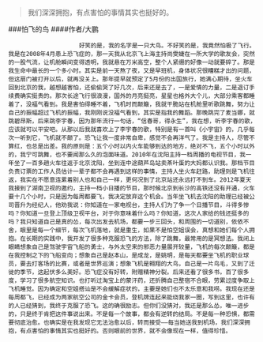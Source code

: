 > 我们深深拥抱，有点害怕的事情其实也挺好的。

###怕飞的鸟
####作者/大鹏

						好笑的是，我的名字是一只大鸟。不好笑的是，我竟然怕极了飞行。我是在2008年4月患上恐飞症的，那一天我从北京飞上海主持尚雯婕在一所大学的歌友会，突然的一股气流，让机舱瞬间变得透明，我就悬在万米高空，整个人紧绷的好像一动就要碎了。那是我生命中最长的一个多小时。其实是前一天熬了夜，又是早班机，身体状况很糟糕才出的问题，但这扇门被打开以后，就再没关上。那年提早就预定了5月份的出国旅行，她满心期待，坐火车回到北京的我，越想越害怕，还偷偷哭了好几次，后来还是去了，一是爱情的力量，二是退订手续费确实挺贵的。那次长途飞行很浪漫，国外的月亮挺亮，星星也格外大个儿，大部分乘客都睡着了，没福气看到。我是害怕得睡不着，飞机时而颠簸，我就干脆站在机舱里听歌跳舞，努力让自己的振幅超过飞机的振幅，我刚刚说没福气看到，其实是指我的舞蹈。那晚跳完了麦当娜，就跳碧昂斯，后来跳李宇春，因为那年流行一句话，“信春哥，得永生”，我在想，听李宇春的歌，应该就可以平安吧。从那以后我就喜欢上了李宇春的歌，特别是有一首叫《小宇宙》的，几乎每次一听到它，飞机就不颠了。恐飞让我一度非常自卑，感觉不会再洋气了。我是主持人，尽管不算红，也总是出差。我的原则是：五个小时以内火车能够到达的地方，绝对不飞，五个小时以外的，我宁可跳舞，也不要闻那么久的泡面味道。2010年在沈阳主持一档周播的电视节目，我一年坐了一百多趟火车往返于北京沈阳，坐到连中途葫芦岛站卖茶叶蛋的大妈都认识我。那档节目负责订票的工作人员估计一辈子都不会再遇到这样的事情，主持人坐火车赶路，助理则是飞机往返，我实在不愿意连累着别人也和自己一样，更何况到了北京站还永远打不到车。2012年夏天我接到了湖南卫视的邀约，主持一档小日播的节目，那时候北京到长沙的高铁还没有开通，火车要十几个小时，只是因为每周都要飞，我决定放弃这个机会。当年坐飞机去沈阳的助理已经被公司晋升为经纪人，他劝我说：你知道在一家电视台，主持人们为了争一个日播节目，斗得多惨吗？你知道一旦登上顶级卫视平台，对于你意味着什么吗？你知道，这次人家给的钱还挺多的吗？我只知道自己是真的怂，每次出发去机场，都要一步三回头，和周围的一切道别，依依不舍，眼里是每一个细节，每次飞机落地，就是重生，如果不是怕空姐误会，真想和她们每个人拥抱。在长期的实践中，我开发了很多种克服恐飞的方法，除了跳舞，最常用的是冥想法。我闭上眼睛想象自己是驾驶宇宙飞船的勇士，与外太空来的邪恶力量展开较量，飞机的每次颠簸，都是在我控制之下的飞船变向；想象自己是赵本山，是成龙，是姚明，是每天都要坐飞机的职业球员，要去打客场的比赛，或者是世界巡演；想象飞机是翱翔的大鸟，自己是一片鸟毛，又到了迁徙的季节，这起伏多么美好。恐飞症没有好转，附赠精神分裂。后来还看了很多书，百了很多度，学习了很多航空知识。也打听过淘宝上的蒙汗药，还折腾自己整宿不合眼，劳累过度争取上飞机睡觉。因为确定和空姐搭讪是不会缓解症状的，主要是她们也不太乐意和我唠。我现在还是每周都飞，已经成为两家航空公司的金卡会员，登机牌连起来能绕我家一圈，写到这里，也许有的人已经猜到，我终于克服了恐飞。这的确很励志。但你们没猜对，我还是那么怂，唯一进步的，只是终于肯把这件事说出来。不是每一个故事，都会有逆转的结局。不是每一种恐惧，都需要彻底治愈。也确实是在我发现它无法治愈以后，转而接受——每当她送我到机场，我们深深拥抱，有点害怕的事情其实也挺好的。否则眼前的世界，就不会像现在一样，值得珍惜。			  		